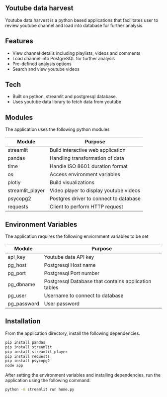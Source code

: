 ## Youtube data harvest

Youtube data harvest is a python based applications that facilitates user to review youtube channel and load into database for further analysis. 

## Features

- View channel details including playlists, videos and comments
- Load channel into PostgreSQL for further analysis
- Pre-defined analysis options
- Search and view youtube videos

## Tech
- Built on python, streamlit and postgresql database. 
- Uses youtube data library to fetch data from youtube

## Modules

The application uses the following python modules

| Module | Purpose |
| ------ | ------ |
| streamlit | Build interactive web application |
| pandas | Handling transformation of data |
| time | Handle ISO 8601 duration format |
| os | Access environment variables |
| plotly | Build visualizations |
| streamlit_player | Video player to display youtube videos |
| psycopg2 | Postgres driver to connect to database |
| requests | Client to perform HTTP request |

## Environment Variables

The application requires the following enviornment variables to be set

| Module | Purpose |
| ------ | ------ |
| api_key | Youtube data API key |
| pg_host | Postgresql Host name |
| pg_port | Postgresql Port number |
| pg_dbname | Postgresql Database that contains application tables |
| pg_user | Username to connect to database |
| pg_password | User password |

## Installation

From the application directory, install the following dependencies.

```sh
pip install pandas
pip install streamlit
pip install streamlit_player
pip install requests
pip install psycopg2
node app
```

After setting the environment variables and installing dependencies, run the application using the following command:

```sh
python -m streamlit run home.py
```
